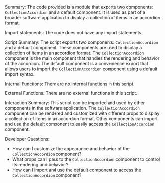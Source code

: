 Summary:
The code provided is a module that exports two components: `CollectionAccordion` and a default component. It is used as part of a broader software application to display a collection of items in an accordion format.

Import statements:
The code does not have any import statements.

Script Summary:
The script exports two components: `CollectionAccordion` and a default component. These components are used to display a collection of items in an accordion format. The `CollectionAccordion` component is the main component that handles the rendering and behavior of the accordion. The default component is a convenience export that allows users to import the `CollectionAccordion` component using a default import syntax.

Internal Functions:
There are no internal functions in this script.

External Functions:
There are no external functions in this script.

Interaction Summary:
This script can be imported and used by other components in the software application. The `CollectionAccordion` component can be rendered and customized with different props to display a collection of items in an accordion format. Other components can import and use the default component to easily access the `CollectionAccordion` component.

Developer Questions:
- How can I customize the appearance and behavior of the `CollectionAccordion` component?
- What props can I pass to the `CollectionAccordion` component to control its rendering and behavior?
- How can I import and use the default component to access the `CollectionAccordion` component?